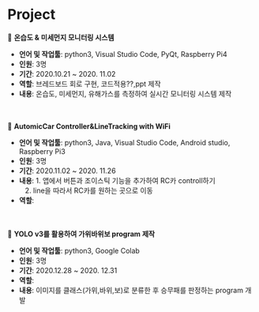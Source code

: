 # Project 

:small_orange_diamond: **온습도 & 미세먼지 모니터링 시스템**    
* **언어 및 작업툴**: python3, Visual Studio Code, PyQt, Raspberry Pi4   
* **인원**: 3명   
* **기간**: 2020.10.21 ~ 2020. 11.02  
* **역할**: 브레드보드 회로 구현, 코드적용??,ppt 제작
* **내용**: 온습도, 미세먼지, 유해가스를 측정하여 실시간 모니터링 시스템 제작       
&nbsp;     
&nbsp;     
   
:small_orange_diamond: **AutomicCar Controller&LineTracking with WiFi**    
* **언어 및 작업툴**: python3, Java, Visual Studio Code, Android studio, Raspberry Pi3   
* **인원**: 3명   
* **기간**: 2020.11.02 ~ 2020. 11.26   
* **내용**: 1. 앱에서 버튼과 조이스틱 기능을 추가하여 RC카 controll하기    
&nbsp;&nbsp;&nbsp;2. line을 따라서 RC카를 원하는 곳으로 이동
* **역할**:         
&nbsp;     
&nbsp;     
   
:small_orange_diamond:  **YOLO v3를 활용하여 가위바위보 program 제작**    
* **언어 및 작업툴**: python3, Google Colab   
* **인원**: 3명   
* **기간**: 2020.12.28 ~ 2020. 12.31   
* **역할**:
* **내용**: 이미지를 클래스(가위,바위,보)로 분류한 후 승무패를 판정하는 program 개발       
